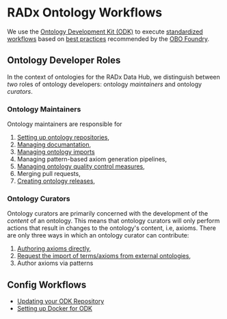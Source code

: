# RADx Ontology Workflows

We use the [Ontology Development Kit (ODK)](https://github.com/INCATools/ontology-development-kit) to execute [standardized workflows](https://doi.org/10.1093/database/baac087) based on [best practices](https://obofoundry.org/principles/fp-000-summary.html) recommended by the [OBO Foundry](https://obofoundry.org/).


## Ontology Developer Roles

In the context of ontologies for the RADx Data Hub, we distinguish between *two* roles of ontology developers: ontology *maintainers* and ontology *curators*.


### Ontology Maintainers

Ontology maintainers are responsible for

1. [Setting up ontology repositories](RepositorySetup.md),
2. [Managing documantation](ManageDocumentation.md), 
3. [Managing ontology imports](SettingUpImports.md)
4. Managing pattern-based axiom generation pipelines,
5. [Managing ontology quality control measures](ManageAutomatedTest.md),
6. Merging pull requests,
7. [Creating ontology releases](ReleaseWorkflow.md),

### Ontology Curators

Ontology curators are primarily concerned with the development of the *content* of an ontology.
This means that ontology curators will only perform actions that result in changes to the ontology's content, i.e, axioms. There are only three ways in which an ontology curator can contribute:

1. [Authoring axioms directly](EditorsWorkflow.md),
2. [Request the import of terms/axioms from external ontologies](UpdateImports.md), 
3. Author axioms via patterns


## Config Workflows

- [Updating your ODK Repository](RepoManagement.md)
- [Setting up Docker for ODK](SettingUpDockerForODK.md)
